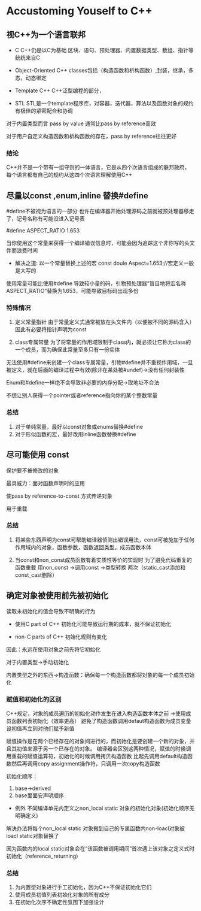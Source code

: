 # Accustoming Youself to C++

## 视C++为一个语言联邦

- C
 C++仍是以C为基础 区块、语句、预处理器、内置数据类型、数组、指针等统统来自C

- Object-Oriented C++
 classes包括（构造函数和析构函数）,封装，继承，多态，动态绑定

- Template C++ 
C++泛型编程的部分，


- STL 
STL是一个template程序库，对容器，迭代器，算法以及函数对象的规约有极佳的紧密配合和协调

对于内置类型而言 pass by value 通常比pass by reference高效

对于用户自定义构造函数和析构函数的存在，pass by reference往往更好

### 结论
C++并不是一个带有一组守则的一体语言，它是从四个次语言组成的联邦政府，每个语言都有自己的规约从这四个次语言理解使用C++ 

## 尽量以const ,enum,inline 替换#define
#define不被视为语言的一部分
也许在编译器开始处理源码之前就被预处理器移走了，记号名称有可能没进入记号表

#define ASPECT_RATIO 1.653

当你使用这个常量来获得一个编译错误信息时，可能会因为追踪这个非你写的头文件而浪费时间

- 解决之道:  以一个常量替换上述的宏
const doule Aspect=1.653;//宏定义一般是大写的

使用常量可能比使用#define 导致较小量的码，引物预处理器“盲目地将宏名称ASPECT_RATIO”替换为1.653，可能导致目标码出现多份

### 特殊情况
1. 定义常量指针
由于常量定义式通常被放在头文件内（以便被不同的源码含入）
因此有必要将指针声明为const


2. class专属常量
为了将常量的作用域限制于class内，就必须让它称为class的一个成员，而为确保此常量至多只有一份实体

无法使用#define来创建一个class专属常量，引物#define并不重视作用域，一旦被定义，就在后面的编译过程中有效(除非在某处被#undef)->没有任何封装性

Enum和#define一样绝不会导致非必要的内存分配->取地址不合法

不想让别人获得一个pointer或者reference指向你的某个整数常量
### 总结
1. 对于单纯常量，最好以const对象或enums替换#define
2. 对于形似函数的宏，最好改用inline函数替换#define

## 尽可能使用 const
保护要不被修改的对象

最具威力：面对函数声明时的应用

使pass by reference-to-const 方式传递对象

用于重载
### 总结
1. 将某些东西声明为const可帮助编译器侦测出错误用法，const可被施加于任何作用域内的对象，函数参数，函数返回类型，成员函数本体

2. 当const和non_const成员函数有着实质性等价的实现时
为了避免代码重复的函数重载
用non_const ->调用const ->类型转换 两次（static_cast添加和const_cast删除）

## 确定对象被使用前先被初始化
读取未初始化的值会导致不明确的行为

- 使用C part of C++ 初始化可能导致运行期的成本，就不保证初始化

- non-C parts of C++ 初始化规则有变化

因此：永远在使用对象之前先将它初始化

对于内置类型->手动初始化

内置类型之外的东西->构造函数：确保每一个构造函数都将对象的每一个成员初始化


### 赋值和初始化的区别
C++规定，对象的成员遍历的初始化动作发生在进入构造函数本体之前 ->使用成员函数列表初始化（效率更高）
避免了构造函数调用defaut构造函数为成员变量设初值再立刻对他们赋予新值

赋值操作是在两个已经存在的对象间进行的，而初始化是要创建一个新的对象，并且其初值来源于另一个已存在的对象。 编译器会区别这两种情况，赋值的时候调用重载的赋值运算符，初始化的时候调用拷贝构造函数
比起先调用default构造函数然后再调用copy assignment操作符，只调用一次copy构造函数


初始化顺序：
1. base->derived
2.  base里面安声明顺序

- 例外
不同编译单元内定义之non_local static 对象的初始化对象(初始化顺序无明确定义)

解决办法将每个non_local static 对象搬到自己的专属函数内non-loacl对象被loacl static对象替换了

因为函数内的local static对象会在“该函数被调用期间”首次遇上该对象之定义式时初始化（reference_returning)


### 总结
1. 为内置型对象进行手工初始化，因为C++不保证初始化它们
2. 使用成员初值列表初始化对象的所有成分
3. 在初始化次序不确定性氛围下加强设计

